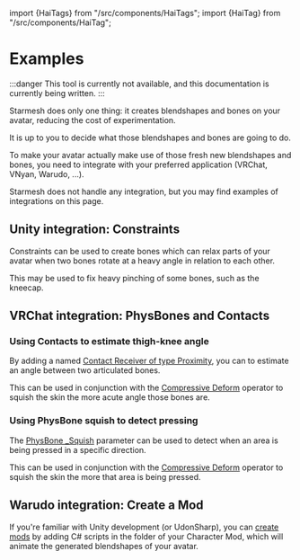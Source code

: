﻿---
unlisted: true
---
import {HaiTags} from "/src/components/HaiTags";
import {HaiTag} from "/src/components/HaiTag";

# Examples

:::danger
This tool is currently not available, and this documentation is currently being written.
:::

Starmesh does only one thing: it creates blendshapes and bones on your avatar, reducing the cost of experimentation.

It is up to you to decide what those blendshapes and bones are going to do.

To make your avatar actually make use of those fresh new blendshapes and bones, you need to integrate with your
preferred application (VRChat, VNyan, Warudo, ...).

Starmesh does not handle any integration, but you may find examples of integrations on this page.

## Unity integration: Constraints

<HaiTags>
<HaiTag isUniversal={true} />
</HaiTags>

Constraints can be used to create bones which can relax parts of your avatar when two bones rotate at a heavy angle in relation to each other.

This may be used to fix heavy pinching of some bones, such as the kneecap.

## VRChat integration: PhysBones and Contacts

<HaiTags>
<HaiTag requiresVRChat={true} />
</HaiTags>

### Using Contacts to estimate thigh-knee angle

By adding a named [Contact Receiver of type Proximity](https://creators.vrchat.com/avatars/avatar-dynamics/contacts#receiver),
you can to estimate an angle between two articulated bones.

This can be used in conjunction with the [Compressive Deform](./operators/compressive-deform) operator to squish the skin the more
acute angle those bones are.

### Using PhysBone squish to detect pressing

The [PhysBone _Squish](https://creators.vrchat.com/avatars/avatar-dynamics/physbones/#options) parameter can be used to detect when an area is being pressed in a specific direction.

This can be used in conjunction with the [Compressive Deform](./operators/compressive-deform) operator to squish the skin the more
that area is being pressed.

## Warudo integration: Create a Mod

<HaiTags>
<HaiTag requiresWarudo={true} />
</HaiTags>

If you're familiar with Unity development (or UdonSharp), you can [create mods](https://docs.warudo.app/docs/modding/mod-sdk#custom-scripts)
by adding C# scripts in the folder of your Character Mod, which will animate the generated blendshapes of your avatar.
